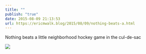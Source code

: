 ```yaml
---
title: ""
publish: "true"
date: 2015-08-09 21:13:53
url: https://ericmwalk.blog/2015/08/09/nothing-beats-a.html
---
```


Nothing beats a little neighborhood hockey game in the cul-de-sac

![](https://ericmwalk.blog/uploads/2022/3d20d21099.jpg)